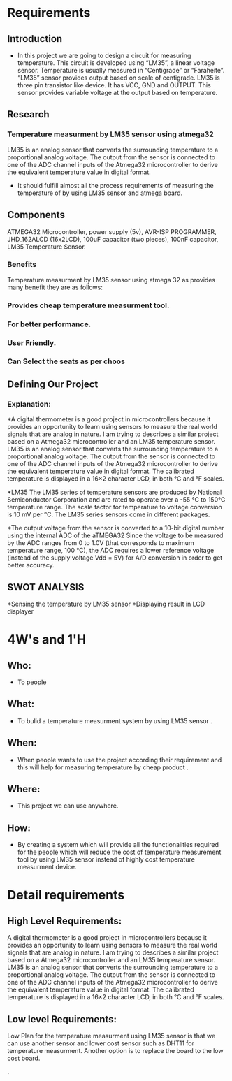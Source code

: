 
# Requirements
## Introduction
 * In this project we are going to design a circuit for measuring temperature. This circuit is developed using “LM35”, a linear voltage sensor. Temperature is usually measured in “Centigrade” or “Faraheite”. “LM35” sensor provides output based on scale of centigrade.
LM35 is three pin transistor like device. It has VCC, GND and OUTPUT. This sensor provides variable voltage at the output based on temperature.

## Research
### Temperature measurment by LM35 sensor using atmega32
LM35 is an analog sensor that converts the surrounding temperature to a proportional analog voltage. The output from the sensor is connected to one of the ADC channel inputs of the Atmega32 microcontroller to derive the equivalent temperature value in digital format. 

* It should fulfill almost all the process requirements of measuring the temperature of by using LM35 sensor and atmega board.	

## Components
ATMEGA32 Microcontroller, power supply (5v), AVR-ISP PROGRAMMER, JHD_162ALCD (16x2LCD), 100uF capacitor (two pieces), 100nF capacitor, LM35 Temperature Sensor.

### Benefits

Temperature measurment by LM35 sensor using atmega 32 as provides many benefit they are as follows:

### Provides cheap temperature measurment tool.

### For better performance.

### User Friendly.

### Can Select the seats as per choos


## Defining Our Project
### Explanation:
*A digital thermometer is a good project in microcontrollers because it provides an opportunity to learn using sensors to measure the real world signals that are analog in nature. I am trying to describes a similar project based on a Atmega32 microcontroller and an LM35 temperature sensor. LM35 is an analog sensor that converts the surrounding temperature to a proportional analog voltage. The output from the sensor is connected to one of the ADC channel inputs of the Atmega32 microcontroller to derive the equivalent temperature value in digital format. The calibrated temperature is displayed in a 16×2 character LCD, in both °C and °F scales.

*LM35
The LM35 series of temperature sensors are produced by National Semiconductor Corporation and are rated to operate over a -55 °C to 150°C temperature range. The scale factor for temperature to voltage conversion is 10 mV per °C. The LM35 series sensors come in different packages.

*The output voltage from the sensor is converted to a 10-bit digital number using the internal ADC of the aTMEGA32 Since the voltage to be measured by the ADC ranges from 0 to 1.0V (that corresponds to maximum temperature range, 100 °C), the ADC requires a lower reference voltage (instead of the supply voltage Vdd = 5V) for A/D conversion in order to get better accuracy.







## SWOT ANALYSIS
*Sensing the temperature by LM35 sensor
*Displaying result in LCD displayer



# 4W&#39;s and 1&#39;H

## Who:
* To people

## What:
* To bulid a temperature measurment system by using LM35 sensor .

## When:
* When people wants to use the project according their requirement  and this will help for measuring temperature by cheap product .

## Where:
* This project we can use anywhere.

## How:
* By creating a system which will provide all the functionalities required for the people which  will reduce the cost of temperature measurement tool by using LM35 sensor instead of highly cost temperature measurment device.

# Detail requirements
## High Level Requirements: 
A digital thermometer is a good project in microcontrollers because it provides an opportunity to learn using sensors to measure the real world signals that are analog in nature. I am trying to describes a similar project based on a Atmega32 microcontroller and an LM35 temperature sensor. LM35 is an analog sensor that converts the surrounding temperature to a proportional analog voltage. The output from the sensor is connected to one of the ADC channel inputs of the Atmega32 microcontroller to derive the equivalent temperature value in digital format. The calibrated temperature is displayed in a 16×2 character LCD, in both °C and °F scales.


##  Low level Requirements:
Low Plan for the temperature measurment using LM35 sensor is that we can use another sensor and lower cost sensor such as DHT11 for temperature measurment. Another option is to replace the board to  the low cost board.




.
